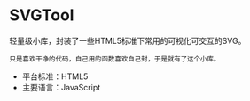 # SVGTool
轻量级小库，封装了一些HTML5标准下常用的可视化可交互的SVG。

    只是喜欢干净的代码，自己用的函数喜欢自己封，于是就有了这个小库。

- 平台标准：HTML5
- 主要语言：JavaScript

